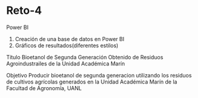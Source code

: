 # Reto-4

Power BI
1) Creación de una base de datos en Power BI
2) Gráficos de resultados(diferentes estilos)

Título
Bioetanol de Segunda Generación Obtenido de Residuos Agroindustrailes de la Unidad Académica Marín


Objetivo
Producir bioetanol de segunda generacion utilizando los residuos de cultivos agrícolas generados en la Unidad Académica Marín de la Facultad de Agronomía, UANL
